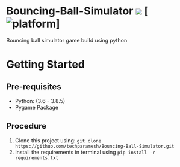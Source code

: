 # Bouncing-Ball-Simulator [![](https://img.shields.io/badge/python-3.8.5-blue.svg)](https://www.python.org/downloads/) [![platform](https://img.shields.io/badge/platform-windows-green.svg)]
Bouncing ball simulator game build using python
# Getting Started
## Pre-requisites
* Python: (3.6 - 3.8.5)
* Pygame Package

## Procedure
1) Clone this project using:
 `git clone https://github.com/techparamesh/Bouncing-Ball-Simulator.git `
2) Install the requirements in terminal using 
 `pip install -r requirements.txt`
